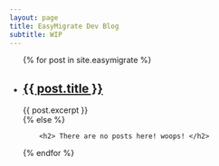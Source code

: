 ```yaml
---
layout: page
title: EasyMigrate Dev Blog
subtitle: WIP
---
```


<ul>
  {% for post in site.easymigrate %}
    <li>
        <h2>
        <a href="{{ post.url }}">{{ post.title }}</a>
        </h2>
        {{ post.excerpt }}
    </li>
    {% else %}

        <h2> There are no posts here! woops! </h2>

  {% endfor %}
</ul>
